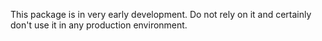 This package is in very early development. Do not rely on it and certainly don't use it in any production environment.